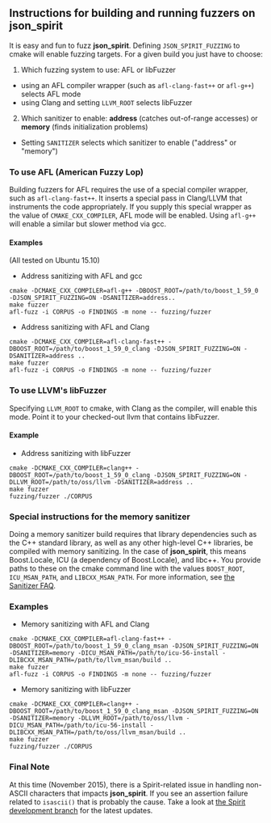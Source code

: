 ## Instructions for building and running fuzzers on json_spirit

It is easy and fun to fuzz **json_spirit**.  Defining `JSON_SPIRIT_FUZZING` to cmake will enable fuzzing targets.  For a given build you just have to choose:

1. Which fuzzing system to use: AFL or libFuzzer
  * using an AFL compiler wrapper (such as `afl-clang-fast++` or `afl-g++`) selects AFL mode
  * using Clang and setting `LLVM_ROOT` selects libFuzzer
2. Which sanitizer to enable: **address** (catches out-of-range accesses) or **memory** (finds initialization problems)
  * Setting `SANITIZER` selects which sanitizer to enable ("address" or "memory")

### To use AFL (American Fuzzy Lop)
Building fuzzers for AFL requires the use of a special compiler wrapper, such as `afl-clang-fast++`.  It inserts a special pass in Clang/LLVM that instruments the code appropriately.  If you supply this special wrapper as the value of `CMAKE_CXX_COMPILER`, AFL mode will be enabled.  Using `afl-g++` will enable a similar but slower method via gcc.

#### Examples
(All tested on Ubuntu 15.10)
* Address sanitizing with AFL and gcc
```
cmake -DCMAKE_CXX_COMPILER=afl-g++ -DBOOST_ROOT=/path/to/boost_1_59_0 -DJSON_SPIRIT_FUZZING=ON -DSANITIZER=address..
make fuzzer
afl-fuzz -i CORPUS -o FINDINGS -m none -- fuzzing/fuzzer
```
* Address sanitizing with AFL and Clang
```
cmake -DCMAKE_CXX_COMPILER=afl-clang-fast++ -DBOOST_ROOT=/path/to/boost_1_59_0_clang -DJSON_SPIRIT_FUZZING=ON -DSANITIZER=address ..
make fuzzer
afl-fuzz -i CORPUS -o FINDINGS -m none -- fuzzing/fuzzer
```
### To use LLVM's libFuzzer
Specifying `LLVM_ROOT` to cmake, with Clang as the compiler, will enable this mode.  Point it to your checked-out llvm that contains libFuzzer.

#### Example
* Address sanitizing with libFuzzer
```
cmake -DCMAKE_CXX_COMPILER=clang++ -DBOOST_ROOT=/path/to/boost_1_59_0_clang -DJSON_SPIRIT_FUZZING=ON -DLLVM_ROOT=/path/to/oss/llvm -DSANITIZER=address ..
make fuzzer
fuzzing/fuzzer ./CORPUS
```

### Special instructions for the memory sanitizer
Doing a memory sanitizer build requires that library dependencies such as the C++ standard library, as well as any other high-level C++ libraries, be compiled with memory sanitizing.  In the case of **json_spirit**, this means Boost.Locale, ICU (a dependency of Boost.Locale), and libc++.  You provide paths to these on the cmake command line with the values `BOOST_ROOT`, `ICU_MSAN_PATH`, and `LIBCXX_MSAN_PATH`.  For more information, see [the Sanitizer FAQ](https://github.com/google/sanitizers/wiki/MemorySanitizerLibcxxHowTo).

### Examples
* Memory sanitizing with AFL and Clang
```
cmake -DCMAKE_CXX_COMPILER=afl-clang-fast++ -DBOOST_ROOT=/path/to/boost_1_59_0_clang_msan -DJSON_SPIRIT_FUZZING=ON -DSANITIZER=memory -DICU_MSAN_PATH=/path/to/icu-56-install -DLIBCXX_MSAN_PATH=/path/to/llvm_msan/build ..
make fuzzer
afl-fuzz -i CORPUS -o FINDINGS -m none -- fuzzing/fuzzer
```
* Memory sanitizing with libFuzzer
```
cmake -DCMAKE_CXX_COMPILER=clang++ -DBOOST_ROOT=/path/to/boost_1_59_0_clang_msan -DJSON_SPIRIT_FUZZING=ON -DSANITIZER=memory -DLLVM_ROOT=/path/to/oss/llvm -DICU_MSAN_PATH=/path/to/icu-56-install -DLIBCXX_MSAN_PATH=/path/to/oss/llvm_msan/build ..
make fuzzer
fuzzing/fuzzer ./CORPUS
```

### Final Note
At this time (November 2015), there is a Spirit-related issue in handling non-ASCII characters that impacts **json_spirit**.  If you see an assertion failure related to `isascii()` that is probably the cause.  Take a look at [the Spirit development branch](https://github.com/boostorg/spirit) for the latest updates.
